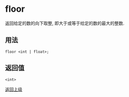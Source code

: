 # floor

返回给定的数的向下取整, 即大于或等于给定的数的最大的整数. 

## 用法

```
floor <int | float>;
```

## 返回值

`<int>`


[返回上级](../index.md)